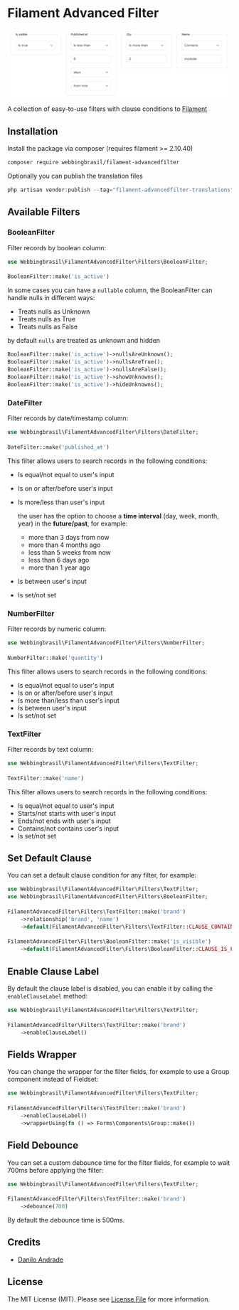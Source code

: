 
# Filament Advanced Filter

![AdvancedFilters](./images/advancedfilters.png)

A collection of easy-to-use filters with clause conditions to [Filament](https://filamentphp.com)

## Installation

Install the package via composer (requires filament >= 2.10.40)
```bash
composer require webbingbrasil/filament-advancedfilter
```

Optionally you can publish the translation files

```php 
php artisan vendor:publish --tag="filament-advancedfilter-translations"
```

## Available Filters

### BooleanFilter

Filter records by boolean column:

```php
use Webbingbrasil\FilamentAdvancedFilter\Filters\BooleanFilter;

BooleanFilter::make('is_active')
```

In some cases you can have a `nullable` column, the BooleanFilter can handle nulls in different ways:

- Treats nulls as Unknown
- Treats nulls as True
- Treats nulls as False

by default `nulls` are treated as unknown and hidden

```php
BooleanFilter::make('is_active')->nullsAreUnknown();
BooleanFilter::make('is_active')->nullsAreTrue();
BooleanFilter::make('is_active')->nullsAreFalse();
BooleanFilter::make('is_active')->showUnknowns();
BooleanFilter::make('is_active')->hideUnknowns();
```

### DateFilter

Filter records by date/timestamp column:

```php
use Webbingbrasil\FilamentAdvancedFilter\Filters\DateFilter;

DateFilter::make('published_at')
```

This filter allows users to search records in the following conditions:

- Is equal/not equal to user's input
- Is on or after/before user's input
- Is more/less than user's input
  
    the user has the option to choose a **time interval** (day, week, month, year) in the **future/past**, for example:
  - more than 3 days from now
  - more than 4 months ago
  - less than 5 weeks from now
  - less than 6 days ago
  - more than 1 year ago

- Is between user's input
- Is set/not set


### NumberFilter

Filter records by numeric column:

```php
use Webbingbrasil\FilamentAdvancedFilter\Filters\NumberFilter;

NumberFilter::make('quantity')
```

This filter allows users to search records in the following conditions:

- Is equal/not equal to user's input
- Is on or after/before user's input
- Is more than/less than user's input
- Is between user's input
- Is set/not set

### TextFilter

Filter records by text column: 

```php
use Webbingbrasil\FilamentAdvancedFilter\Filters\TextFilter;

TextFilter::make('name')
```

This filter allows users to search records in the following conditions:

- Is equal/not equal to user's input
- Starts/not starts with user's input
- Ends/not ends with user's input
- Contains/not contains user's input
- Is set/not set

## Set Default Clause

You can set a default clause condition for any filter, for example:

```php
use Webbingbrasil\FilamentAdvancedFilter\Filters\TextFilter;
use Webbingbrasil\FilamentAdvancedFilter\Filters\BooleanFilter;

FilamentAdvancedFilter\Filters\TextFilter::make('brand')
    ->relationship('brand', 'name')
    ->default(FilamentAdvancedFilter\Filters\TextFilter::CLAUSE_CONTAIN);
    
FilamentAdvancedFilter\Filters\BooleanFilter::make('is_visible')
    ->default(FilamentAdvancedFilter\Filters\BooleanFilter::CLAUSE_IS_FALSE);
```

## Enable Clause Label

By default the clause label is disabled, you can enable it by calling the `enableClauseLabel` method:

```php
use Webbingbrasil\FilamentAdvancedFilter\Filters\TextFilter;

FilamentAdvancedFilter\Filters\TextFilter::make('brand')
    ->enableClauseLabel()
```

## Fields Wrapper

You can change the wrapper for the filter fields, for example to use a Group component instead of Fieldset:

```php
use Webbingbrasil\FilamentAdvancedFilter\Filters\TextFilter;

FilamentAdvancedFilter\Filters\TextFilter::make('brand')
    ->enableClauseLabel()
    ->wrapperUsing(fn () => Forms\Components\Group::make())
```

## Field Debounce

You can set a custom debounce time for the filter fields, for example to wait 700ms before applying the filter:

```php
use Webbingbrasil\FilamentAdvancedFilter\Filters\TextFilter;

FilamentAdvancedFilter\Filters\TextFilter::make('brand')
    ->debounce(700)
```

By default the debounce time is 500ms.


## Credits

-   [Danilo Andrade](https://github.com/dmandrade)

## License

The MIT License (MIT). Please see [License File](LICENSE.md) for more information.
